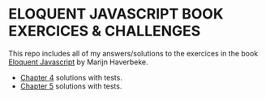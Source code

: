 # ELOQUENT JAVASCRIPT BOOK EXERCICES & CHALLENGES

This repo includes all of my answers/solutions to the exercices in the book [Eloquent Javascript](https://eloquentjavascript.net/) by Marijn Haverbeke.

- [Chapter 4](https://github.com/mondirhallouli/eloquent-javascript-challenges/tree/main/chapter-4) solutions with tests.
- [Chapter 5](https://github.com/mondirhallouli/eloquent-javascript-challenges/tree/main/chapter-5) solutions with tests.
